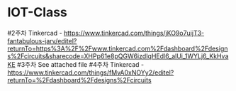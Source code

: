 # IOT-Class
#2주차 Tinkercad - https://www.tinkercad.com/things/jKO9o7uijT3-fantabulous-jarv/editel?returnTo=https%3A%2F%2Fwww.tinkercad.com%2Fdashboard%2Fdesigns%2Fcircuits&sharecode=XHPp61e8pQGW6izdIqHEdl6_alUi_1WYLj6_KkHvaKE
#3주차 See attached file
#4주차 Tinkercad - https://www.tinkercad.com/things/fMvA0xNOYy2/editel?returnTo=%2Fdashboard%2Fdesigns%2Fcircuits
